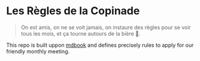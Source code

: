 # Les Règles de la Copinade

> On est amis, on ne se voit jamais, on instaure des règles pour se voir tous les mois, et ça tourne autours de la bière 🍺.

This repo is built uppon [mdbook](https://rust-lang.github.io/mdBook/) and defines precisely rules to apply for our friendly monthly meeting.

